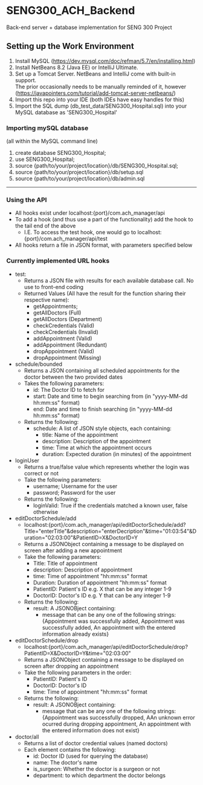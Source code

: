 # SENG300_ACH_Backend
Back-end server + database implementation for SENG 300 Project

## Setting up the Work Environment
1. Install MySQL (https://dev.mysql.com/doc/refman/5.7/en/installing.html)
2. Install NetBeans 8.2 (Java EE) or IntelliJ Ultimate.
3. Set up a Tomcat Server. NetBeans and IntelliJ come with built-in support.  
    The prior occasionally needs to be manually reminded of it, however (https://javapointers.com/tutorial/add-tomcat-server-netbeans/)<br />
4. Import this repo into your IDE (both IDEs have easy handles for this)
5. Import the SQL dump (db_test_data/SENG300_Hospital.sql) into your MySQL database as 'SENG300_Hospital'

### Importing mySQL database

(all within the MySQL command line)
1. create database SENG300_Hospital;
2. use SENG300_Hospital;
3. source {path/to/your/project/location}/db/SENG300_Hospital.sql;
4. source {path/to/your/project/location}/db/setup.sql
5. source {path/to/your/project/location}/db/admin.sql
* * *
### Using the API
+ All hooks exist under localhost:{port}/com.ach_manager/api
+ To add a hook (and thus use a part of the functionality) add the hook to the tail end of the above
    - I.E. To access the test hook, one would go to localhost:{port}/com.ach_manager/api/test
+ All hooks return a file in JSON format, with parameters specified below
### Currently implemented URL hooks
+ test:
    - Returns a JSON file with results for each available database call. No use to front-end coding
    - Returned Values (All have the result for the function sharing their respective name):
        * getAppointments;
        * getAllDoctors (Full)
        * getAllDoctors (Department)
        * checkCredentials (Valid)
        * checkCredentials (Invalid)
        * addAppointment (Valid)
        * addAppointment (Redundant)
        * dropAppointment (Valid)
        * dropAppointment (Missing)
+ schedule/bounded
    - Returns a JSON containing all scheduled appointments for the doctor between the two provided dates
    - Takes the following parameters:
        * id: The Doctor ID to fetch for
        * start: Date and time to begin searching from (in "yyyy-MM-dd hh:mm:ss" format)
        * end: Date and time to finish searching (in "yyyy-MM-dd hh:mm:ss" format)
    - Returns the following:
        * schedule: A list of JSON style objects, each containing:
            + title: Name of the appointment
            + description: Description of the appointment
            + time: Time at which the appointment occurs
            + duration: Expected duration (in minutes) of the appointment
+ loginUser
    - Returns a true/false value which represents whether the login was correct or not
    - Take the following parameters:
        * username; Username for the user
        * password; Password for the user
    - Returns the following:
        * loginValid: True if the credentials matched a known user, false otherwise
+ editDoctorSchedule/add
    - localhost:{port}/com.ach_manager/api/editDoctorSchedule/add?Title="enterTitle"&description="enterDecription"&time="01:03:54"&Duration="02:03:00"&PatientID=X&DoctorID=Y
    - Returns a JSONObject containing a message to be displayed on screen after adding a new appointment 
    - Take the following parameters:
        * Title: Title of appointment
        * description: Description of appointment
        * time: Time of appointment "hh:mm:ss" format
        * Duration: Duration of appointment "hh:mm:ss" format
        * PatientID: Patient's ID e.g. X that can be any integer 1-9
        * DoctorID: Doctor's ID e.g. Y that can be any integer 1-9
     - Returns the following:
        * result: A JSONOBject containing:
            + message that can be any one of the following strings: {Appointment was successfully added, Appointment was successfully added, An appointment with the entered information already exists}
+ editDoctorSchedule/drop
    - localhost:{port}/com.ach_manager/api/editDoctorSchedule/drop?PatientID=X&DoctorID=Y&time="02:03:00"
    - Returns a JSONObject containing a message to be displayed on screen after dropping an appointment 
    - Take the following parameters in the order:
        * PatientID: Patient's ID
        * DoctorID: Doctor's ID
        * time: Time of appointment "hh:mm:ss" format
     - Returns the following:
        * result: A JSONOBject containing:
            + message that can be any one of the following strings: {Appointment was successfully dropped, AAn unknown error ocurred during dropping appointment, An appointment with the entered information does not exist}        
+ doctor/all
    - Returns a list of doctor credential values (named doctors)
    - Each element contains the following:
        * id: Doctor ID (used for querying the database)
        * name: The doctor's name
        * is_surgeon: Whether the doctor is a surgeon or not
        * department: to which department the doctor belongs
